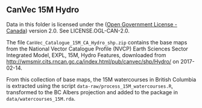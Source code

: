 ## CanVec 15M Hydro

Data in this folder is licensed under the ([Open Government License - Canada](http://open.canada.ca/en/open-government-licence-canada)) version 2.0. See LICENSE.OGL-CAN-2.0.

The file `CanVec_Catalogue_15M_CA_Hydro_shp.zip` contains the base maps from the National Vector Catalogue Profile (NVCP) Earth Sciences Sector Integrated Model, EXPL, 15M, Hydro Features, downloaded from http://wmsmir.cits.rncan.gc.ca/index.html/pub/canvec/shp/Hydro/ on 2017-02-14.

From this collection of base maps, the 15M watercourses in British Columbia is extracted using the script `data-raw/process_15M_watercourses.R`, transformed to the BC Albers projection and added to the package in `data/watercourses_15M.rda`.
